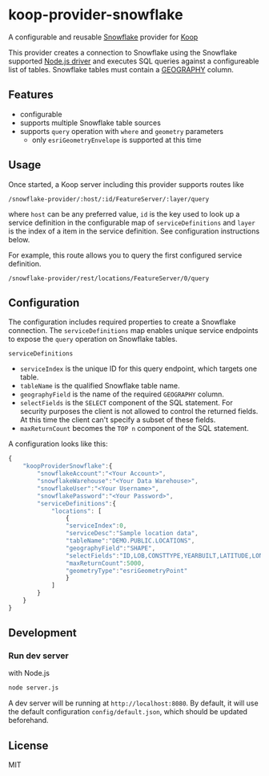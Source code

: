 # koop-provider-snowflake

A configurable and reusable [Snowflake](https://www.snowflake.com/) provider for [Koop](http://koopjs.github.io/)

This provider creates a connection to Snowflake using the Snowflake supported [Node.js driver](https://docs.snowflake.com/en/user-guide/nodejs-driver.html) and executes SQL queries against a configureable list of tables. Snowflake tables must contain a [GEOGRAPHY](https://docs.snowflake.com/en/sql-reference/data-types-geospatial.html) column.

## Features

- configurable
- supports multiple Snowflake table sources
- supports `query` operation with `where` and `geometry` parameters
    * only `esriGeometryEnvelope` is supported at this time


## Usage

Once started, a Koop server including this provider supports routes like

```
/snowflake-provider/:host/:id/FeatureServer/:layer/query
```

where `host` can be any preferred value, `id` is the key used to look up a service definition in the configurable map of `serviceDefinitions` and `layer` is the index of a item in the service definition. See configuration instructions below.

For example, this route allows you to query the first configured service definition.

```
/snowflake-provider/rest/locations/FeatureServer/0/query
```

## Configuration

The configuration includes required properties to create a Snowflake connection. The `serviceDefinitions` map enables unique service endpoints to expose the `query` operation on Snowflake tables.

`serviceDefinitions` 
 - `serviceIndex` is the unique ID for this query endpoint, which targets one table.
 - `tableName` is the qualified Snowflake table name.
 - `geographyField` is the name of the required `GEOGRAPHY` column.
 - `selectFields` is the `SELECT` component of the SQL statement. For security purposes the client is not allowed to control the returned fields. At this time the client can't specify a subset of these fields.
 - `maxReturnCount` becomes the `TOP n` component of the SQL statement.


A configuration looks like this:

```javascript
{
    "koopProviderSnowflake":{
        "snowflakeAccount":"<Your Account>",
        "snowflakeWarehouse":"<Your Data Warehouse>",
        "snowflakeUser":"<Your Username>",
        "snowflakePassword":"<Your Password>",
        "serviceDefinitions":{
            "locations": [
                {
                "serviceIndex":0,
                "serviceDesc":"Sample location data",
                "tableName":"DEMO.PUBLIC.LOCATIONS",
                "geographyField":"SHAPE",
                "selectFields":"ID,LOB,CONSTTYPE,YEARBUILT,LATITUDE,LONGITUDE",
                "maxReturnCount":5000,
                "geometryType":"esriGeometryPoint"
                }
            ]
        }
    }
}

```


## Development

### Run dev server

with Node.js

``` bash
node server.js
```

A dev server will be running at `http://localhost:8080`. By default, it will use the default configuration `config/default.json`, which should be updated beforehand.

## License

MIT
